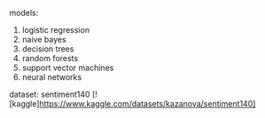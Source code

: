 models:
1. logistic regression
2. naive bayes
3. decision trees
4. random forests
5. support vector machines
6. neural networks

dataset:
sentiment140 [![kaggle]https://www.kaggle.com/datasets/kazanova/sentiment140]
